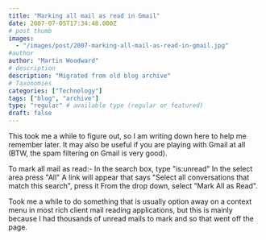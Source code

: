 ```yaml
---
title: "Marking all mail as read in Gmail"
date: 2007-07-05T17:34:48.000Z
# post thumb
images:
  - "/images/post/2007-marking-all-mail-as-read-in-gmail.jpg"
#author
author: "Martin Woodward"
# description
description: "Migrated from old blog archive"
# Taxonomies
categories: ["Technology"]
tags: ["blog", "archive"]
type: "regular" # available type (regular or featured)
draft: false
---
```


This took me a while to figure out, so I am writing down here to help me remember later.  It may also be useful if you are playing with Gmail at all (BTW, the spam filtering on Gmail is very good). 

To mark all mail as read:-  In the search box, type "is:unread" In the select area press "All" A link will appear that says "Select all conversations that match this search", press it From the drop down, select "Mark All as Read". 

Took me a while to do something that is usually option away on a context menu in most rich client mail reading applications, but this is mainly because I had thousands of unread mails to mark and so that went off the page.